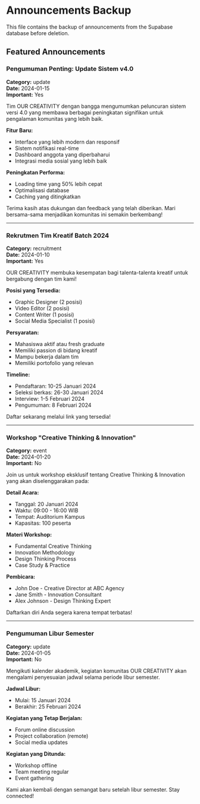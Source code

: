 
# Announcements Backup

This file contains the backup of announcements from the Supabase database before deletion.

## Featured Announcements

### Pengumuman Penting: Update Sistem v4.0
**Category:** update  
**Date:** 2024-01-15  
**Important:** Yes  

Tim OUR CREATIVITY dengan bangga mengumumkan peluncuran sistem versi 4.0 yang membawa berbagai peningkatan signifikan untuk pengalaman komunitas yang lebih baik.

**Fitur Baru:**
- Interface yang lebih modern dan responsif
- Sistem notifikasi real-time
- Dashboard anggota yang diperbaharui
- Integrasi media sosial yang lebih baik

**Peningkatan Performa:**
- Loading time yang 50% lebih cepat
- Optimalisasi database
- Caching yang ditingkatkan

Terima kasih atas dukungan dan feedback yang telah diberikan. Mari bersama-sama menjadikan komunitas ini semakin berkembang!

---

### Rekrutmen Tim Kreatif Batch 2024
**Category:** recruitment  
**Date:** 2024-01-10  
**Important:** Yes  

OUR CREATIVITY membuka kesempatan bagi talenta-talenta kreatif untuk bergabung dengan tim kami!

**Posisi yang Tersedia:**
- Graphic Designer (2 posisi)
- Video Editor (2 posisi)
- Content Writer (1 posisi)
- Social Media Specialist (1 posisi)

**Persyaratan:**
- Mahasiswa aktif atau fresh graduate
- Memiliki passion di bidang kreatif
- Mampu bekerja dalam tim
- Memiliki portofolio yang relevan

**Timeline:**
- Pendaftaran: 10-25 Januari 2024
- Seleksi berkas: 26-30 Januari 2024
- Interview: 1-5 Februari 2024
- Pengumuman: 8 Februari 2024

Daftar sekarang melalui link yang tersedia!

---

### Workshop "Creative Thinking & Innovation"
**Category:** event  
**Date:** 2024-01-20  
**Important:** No  

Join us untuk workshop eksklusif tentang Creative Thinking & Innovation yang akan diselenggarakan pada:

**Detail Acara:**
- Tanggal: 20 Januari 2024
- Waktu: 09:00 - 16:00 WIB
- Tempat: Auditorium Kampus
- Kapasitas: 100 peserta

**Materi Workshop:**
- Fundamental Creative Thinking
- Innovation Methodology
- Design Thinking Process
- Case Study & Practice

**Pembicara:**
- John Doe - Creative Director at ABC Agency
- Jane Smith - Innovation Consultant
- Alex Johnson - Design Thinking Expert

Daftarkan diri Anda segera karena tempat terbatas!

---

### Pengumuman Libur Semester
**Category:** update  
**Date:** 2024-01-05  
**Important:** No  

Mengikuti kalender akademik, kegiatan komunitas OUR CREATIVITY akan mengalami penyesuaian jadwal selama periode libur semester.

**Jadwal Libur:**
- Mulai: 15 Januari 2024
- Berakhir: 25 Februari 2024

**Kegiatan yang Tetap Berjalan:**
- Forum online discussion
- Project collaboration (remote)
- Social media updates

**Kegiatan yang Ditunda:**
- Workshop offline
- Team meeting regular
- Event gathering

Kami akan kembali dengan semangat baru setelah libur semester. Stay connected!

